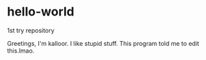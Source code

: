 # hello-world

1st try repository



Greetings, I'm kalloor. I like stupid stuff.
This program told me to edit this.lmao.

